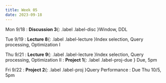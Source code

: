 ```yaml
---
title: Week 05
date: 2023-09-18
---
```


Mon 9/18
: **Discussion 3**{: .label .label-disc }Window, DDL

Tue 9/19
: **Lecture 8**{: .label .label-lecture }Index selection, Query processing, Optimization I

Thu 9/21
: **Lecture 9**{: .label .label-lecture }Index selection, Query processing, Optimization II
: **Project 1**{: .label .label-proj-due } Due, 5pm

Fri 9/22
: **Project 2**{: .label .label-proj }Query Performance
  : Due Thu 10/5, 5pm

